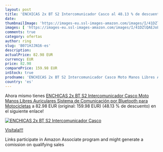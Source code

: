 ```yaml
---
layout: post
title: 'ENCHICAS 2x BT S2 Intercomunicador Casco al 48.13 % de descuento'
date: 
thumbnailImage: 'https://images-eu.ssl-images-amazon.com/images/I/41DZlQAEJoL._SL200_.jpg'
images: [ 'https://images-eu.ssl-images-amazon.com/images/I/41DZlQAEJoL._SL200_.jpg' ]
comments: true
category: ofertas
author: ring
slug: 'B071HJJN16-es'
description:
actualPrice: 82.98 EUR
currency: EUR
price: 82.98
comparePrice: 159.98 EUR
inStock: true
prodname: 'ENCHICAS 2x BT S2 Intercomunicador Casco Moto Manos Libres Auriculares Sistema de Comunicación por Bluetooth para Motocicletas'
country: 'es'
---
```


Ahora mismo tienes [ENCHICAS 2x BT S2 Intercomunicador Casco Moto Manos Libres Auriculares Sistema de Comunicación por Bluetooth para Motocicletas](https://www.amazon.es/dp/B071HJJN16/?tag=tolees-21) a 82.98 EUR (original: 159.98 EUR) (48.13 %  de descuento) en el siguiente enlace!

[![ENCHICAS 2x BT S2 Intercomunicador Casco](https://images-eu.ssl-images-amazon.com/images/I/41DZlQAEJoL._SL200_.jpg)](https://www.amazon.es/dp/B071HJJN16/?tag=tolees-21)

[Visítala!!!](https://www.amazon.es/dp/B071HJJN16/?tag=tolees-21)

Links participate in Amazon Associate program and might generate a comission on qualifying sales
